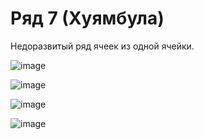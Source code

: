 # Ряд 7 (Хуямбула)

Недоразвитый ряд ячеек из одной ячейки.

![image](https://user-images.githubusercontent.com/5828819/184091545-1e29aa81-f992-457b-8392-08a18b486ab6.png)

![image](https://user-images.githubusercontent.com/5828819/184091210-d990677a-4680-472c-a809-789dc2eb0a1d.png)

![image](https://user-images.githubusercontent.com/5828819/184091280-ad77f8ed-dbdf-4e39-b02b-842eab913e01.png)

![image](https://user-images.githubusercontent.com/5828819/184297050-14e7d4c5-fa79-4fde-bed4-3a3764dd89b0.png)
